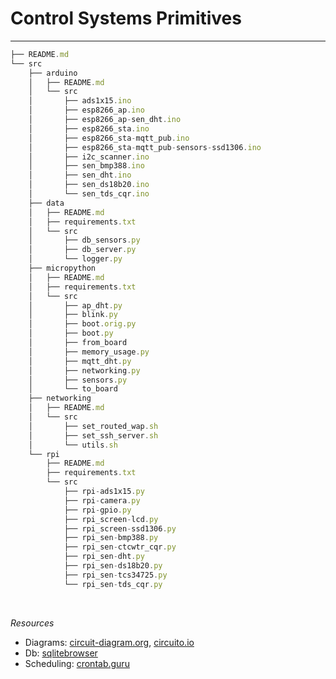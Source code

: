 # Control Systems Primitives
---

```ts
├── README.md
└── src
    ├── arduino
    │   ├── README.md
    │   └── src
    │       ├── ads1x15.ino
    │       ├── esp8266_ap.ino
    │       ├── esp8266_ap-sen_dht.ino
    │       ├── esp8266_sta.ino
    │       ├── esp8266_sta-mqtt_pub.ino
    │       ├── esp8266_sta-mqtt_pub-sensors-ssd1306.ino
    │       ├── i2c_scanner.ino
    │       ├── sen_bmp388.ino
    │       ├── sen_dht.ino
    │       ├── sen_ds18b20.ino
    │       └── sen_tds_cqr.ino
    ├── data
    │   ├── README.md
    │   ├── requirements.txt
    │   └── src
    │       ├── db_sensors.py
    │       ├── db_server.py
    │       └── logger.py
    ├── micropython
    │   ├── README.md
    │   ├── requirements.txt
    │   └── src
    │       ├── ap_dht.py
    │       ├── blink.py
    │       ├── boot.orig.py
    │       ├── boot.py
    │       ├── from_board
    │       ├── memory_usage.py
    │       ├── mqtt_dht.py
    │       ├── networking.py
    │       ├── sensors.py
    │       └── to_board
    ├── networking
    │   ├── README.md
    │   └── src
    │       ├── set_routed_wap.sh
    │       ├── set_ssh_server.sh
    │       └── utils.sh
    └── rpi
        ├── README.md
        ├── requirements.txt
        └── src
            ├── rpi-ads1x15.py
            ├── rpi-camera.py
            ├── rpi-gpio.py
            ├── rpi_screen-lcd.py
            ├── rpi_screen-ssd1306.py
            ├── rpi_sen-bmp388.py
            ├── rpi_sen-ctcwtr_cqr.py
            ├── rpi_sen-dht.py
            ├── rpi_sen-ds18b20.py
            ├── rpi_sen-tcs34725.py
            └── rpi_sen-tds_cqr.py
```

<br />

*Resources*
- Diagrams: [circuit-diagram.org](<https://www.circuit-diagram.org/editor/>), [circuito.io](<https://www.circuito.io/>)
- Db: [sqlitebrowser](<https://github.com/sqlitebrowser/sqlitebrowser>)
- Scheduling: [crontab.guru](<https://crontab.guru/>)

<br />
